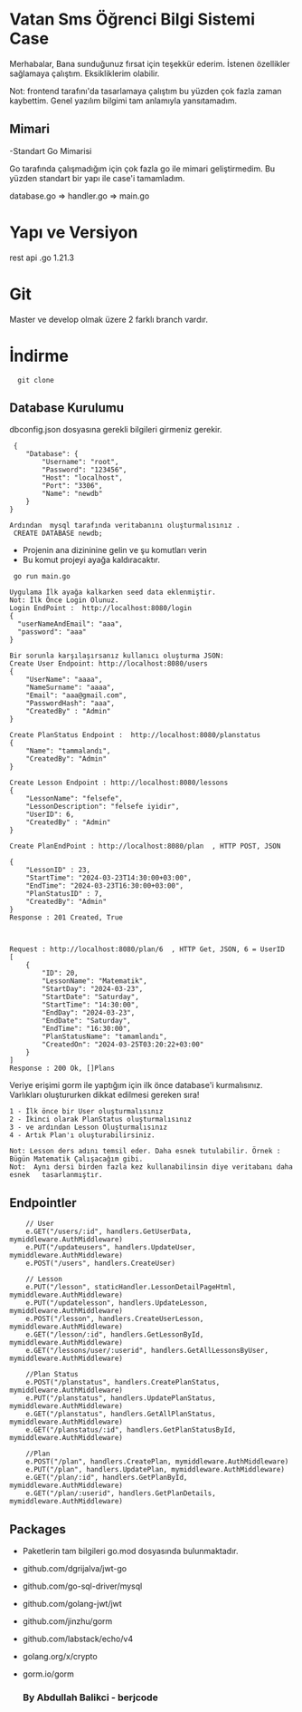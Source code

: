 # Vatan Sms  Öğrenci Bilgi Sistemi Case  


Merhabalar,  Bana sunduğunuz  fırsat için teşekkür ederim. İstenen özellikler sağlamaya çalıştım. 
Eksikliklerim olabilir. 

Not: frontend tarafını'da tasarlamaya çalıştım bu yüzden çok fazla zaman kaybettim. Genel yazılım bilgimi tam anlamıyla yansıtamadım.

## Mimari 
-Standart Go Mimarisi 

Go tarafında çalışmadığım için çok fazla go ile mimari geliştirmedim. Bu  yüzden standart bir yapı ile case'i tamamladım.

database.go => handler.go => main.go 



# Yapı ve Versiyon
rest api .go 1.21.3 

# Git 
Master ve develop olmak üzere 2  farklı branch vardır.
# İndirme 
```
  git clone  
```

## Database Kurulumu
dbconfig.json dosyasına gerekli bilgileri girmeniz gerekir. 
```
 {
    "Database": {
        "Username": "root",
        "Password": "123456",
        "Host": "localhost",
        "Port": "3306",
        "Name": "newdb"
    }
}

```

```
Ardından  mysql tarafında veritabanını oluşturmalısınız . 
 CREATE DATABASE newdb;

```

* Projenin ana dizininine gelin ve şu komutları verin 
* Bu komut projeyi ayağa kaldıracaktır.
```
 go run main.go 
```

```
Uygulama İlk ayağa kalkarken seed data eklenmiştir.
Not: İlk Önce Login Olunuz. 
Login EndPoint :  http://localhost:8080/login
{
  "userNameAndEmail": "aaa",
  "password": "aaa"
}

Bir sorunla karşılaşırsanız kullanıcı oluşturma JSON:
Create User Endpoint: http://localhost:8080/users
{
    "UserName": "aaaa",
    "NameSurname": "aaaa",
    "Email": "aaa@gmail.com",
    "PasswordHash": "aaa",
    "CreatedBy" : "Admin"
}

Create PlanStatus Endpoint :  http://localhost:8080/planstatus
{
    "Name": "tammalandı",
    "CreatedBy": "Admin"
}

Create Lesson Endpoint : http://localhost:8080/lessons
{
    "LessonName": "felsefe",
    "LessonDescription": "felsefe iyidir",
    "UserID": 6,
    "CreatedBy" : "Admin"
}

Create PlanEndPoint : http://localhost:8080/plan  , HTTP POST, JSON

{
    "LessonID" : 23,
    "StartTime": "2024-03-23T14:30:00+03:00",
    "EndTime": "2024-03-23T16:30:00+03:00",
    "PlanStatusID" : 7,
    "CreatedBy": "Admin"
}
Response : 201 Created, True



Request : http://localhost:8080/plan/6  , HTTP Get, JSON, 6 = UserID
[
    {
        "ID": 20,
        "LessonName": "Matematik",
        "StartDay": "2024-03-23",
        "StartDate": "Saturday",
        "StartTime": "14:30:00",
        "EndDay": "2024-03-23",
        "EndDate": "Saturday",
        "EndTime": "16:30:00",
        "PlanStatusName": "tamamlandı",
        "CreatedOn": "2024-03-25T03:20:22+03:00"
    }
]
Response : 200 Ok, []Plans

```
Veriye erişimi gorm ile yaptığım için ilk önce database'i kurmalısınız.
Varlıkları oluştururken dikkat edilmesi gereken sıra!
```
1 - İlk önce bir User oluşturmalısınız 
2 - İkinci olarak PlanStatus oluşturmalısınız
3 - ve ardından Lesson Oluşturmalısınız
4 - Artık Plan'ı oluşturabilirsiniz.

Not: Lesson ders adını temsil eder. Daha esnek tutulabilir. Örnek : Bügün Matematik Çalışacağım gibi.
Not:  Aynı dersi birden fazla kez kullanabilinsin diye veritabanı daha esnek   tasarlanmıştır.
```
## Endpointler
```
    // User
	e.GET("/users/:id", handlers.GetUserData, mymiddleware.AuthMiddleware)
	e.PUT("/updateusers", handlers.UpdateUser, mymiddleware.AuthMiddleware)
	e.POST("/users", handlers.CreateUser)

	// Lesson
	e.PUT("/lesson", staticHandler.LessonDetailPageHtml, mymiddleware.AuthMiddleware)
	e.PUT("/updatelesson", handlers.UpdateLesson, mymiddleware.AuthMiddleware)
	e.POST("/lesson", handlers.CreateUserLesson, mymiddleware.AuthMiddleware)
	e.GET("/lesson/:id", handlers.GetLessonById, mymiddleware.AuthMiddleware)
	e.GET("/lessons/user/:userid", handlers.GetAllLessonsByUser, mymiddleware.AuthMiddleware)

	//Plan Status
	e.POST("/planstatus", handlers.CreatePlanStatus, mymiddleware.AuthMiddleware)
	e.PUT("/planstatus", handlers.UpdatePlanStatus, mymiddleware.AuthMiddleware)
	e.GET("/planstatus", handlers.GetAllPlanStatus, mymiddleware.AuthMiddleware)
	e.GET("/planstatus/:id", handlers.GetPlanStatusById, mymiddleware.AuthMiddleware)

	//Plan
	e.POST("/plan", handlers.CreatePlan, mymiddleware.AuthMiddleware)
	e.PUT("/plan", handlers.UpdatePlan, mymiddleware.AuthMiddleware)
	e.GET("/plan/:id", handlers.GetPlanById, mymiddleware.AuthMiddleware)
	e.GET("/plan/:userid", handlers.GetPlanDetails, mymiddleware.AuthMiddleware)
```



## Packages

* Paketlerin tam bilgileri go.mod dosyasında bulunmaktadır.

* github.com/dgrijalva/jwt-go
* github.com/go-sql-driver/mysql
* github.com/golang-jwt/jwt
* github.com/jinzhu/gorm
* github.com/labstack/echo/v4
* golang.org/x/crypto
* gorm.io/gorm


                                                                                                                      
   ###    By Abdullah Balikci - berjcode

